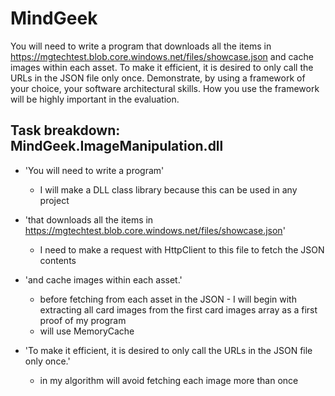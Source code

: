 # MindGeek

You will need to write a program that downloads all the items in
https://mgtechtest.blob.core.windows.net/files/showcase.json 
and cache images within each asset.
To make it efficient, it is desired to only call the URLs in the JSON file only once. 
Demonstrate, by using a framework of your choice, your software architectural skills. 
How you use the framework will be highly important in the evaluation.


## Task breakdown: MindGeek.ImageManipulation.dll

- 'You will need to write a program'
  - I will make a DLL class library because this can be used in any project

- 'that downloads all the items in https://mgtechtest.blob.core.windows.net/files/showcase.json'
  - I need to make a request with HttpClient to this file to fetch the JSON contents

- 'and cache images within each asset.'
  - before fetching from each asset in the JSON - I will begin with extracting all card images from the
  first card images array as a first proof of my program
  - will use MemoryCache

- 'To make it efficient, it is desired to only call the URLs in the JSON file only once.'
  - in my algorithm will avoid fetching each image more than once
